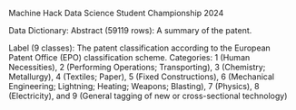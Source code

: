 Machine Hack 
Data Science Student Championship 2024

Data Dictionary:
Abstract (59119 rows): A summary of the patent.

Label (9 classes): The patent classification according to the European Patent Office (EPO) classification scheme.
Categories:
1 (Human Necessities),
2 (Performing Operations; Transporting),
3 (Chemistry; Metallurgy),
4 (Textiles; Paper),
5 (Fixed Constructions),
6 (Mechanical Engineering; Lightning; Heating; Weapons; Blasting),
7 (Physics),
8 (Electricity), and
9 (General tagging of new or cross-sectional technology)
